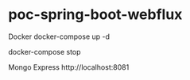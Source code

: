 # poc-spring-boot-webflux

Docker 
docker-compose up -d

docker-compose stop

Mongo Express
http://localhost:8081 
